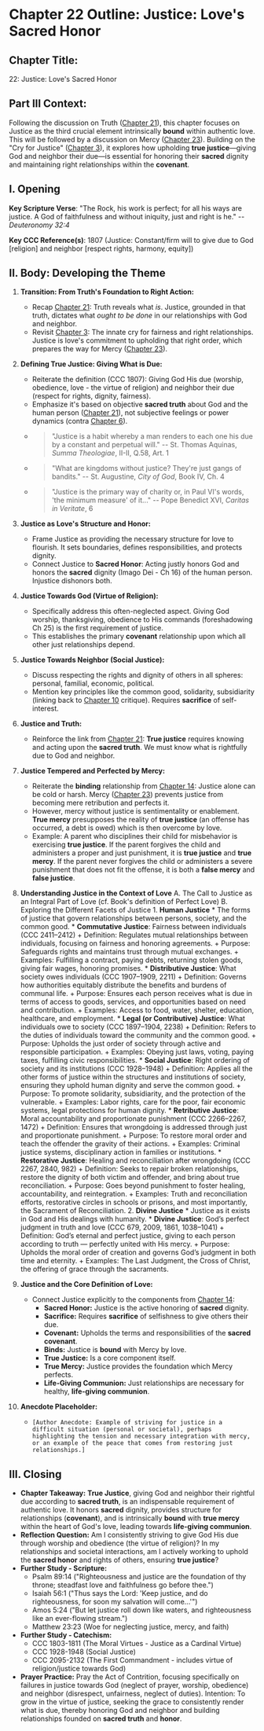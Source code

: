 # Chapter 22 Outline: Justice: Love's Sacred Honor

## Chapter Title:
22: Justice: Love's Sacred Honor

## Part III Context:
Following the discussion on Truth ([Chapter 21](#ch21)), this chapter focuses on Justice as the third crucial element intrinsically **bound** within authentic love. This will be followed by a discussion on Mercy ([Chapter 23](#ch23)). Building on the "Cry for Justice" ([Chapter 3](#ch3)), it explores how upholding **true justice**—giving God and neighbor their due—is essential for honoring their **sacred** dignity and maintaining right relationships within the **covenant**.

## I. Opening

**Key Scripture Verse**: "The Rock, his work is perfect; for all his ways are justice. A God of faithfulness and without iniquity, just and right is he." -- _Deuteronomy 32:4_

**Key CCC Reference(s)**: 1807 (Justice: Constant/firm will to give due to God [religion] and neighbor [respect rights, harmony, equity])

## II. Body: Developing the Theme

1.  **Transition: From Truth's Foundation to Right Action:**
    *   Recap [Chapter 21](#ch21): Truth reveals what *is*. Justice, grounded in that truth, dictates what *ought to be done* in our relationships with God and neighbor.
    *   Revisit [Chapter 3](#ch3): The innate cry for fairness and right relationships. Justice is love's commitment to upholding that right order, which prepares the way for Mercy ([Chapter 23](#ch23)).
2.  **Defining True Justice: Giving What is Due:**
    *   Reiterate the definition (CCC 1807): Giving God His due (worship, obedience, love - the virtue of religion) and neighbor their due (respect for rights, dignity, fairness).
    *   Emphasize it's based on objective **sacred truth** about God and the human person ([Chapter 21](#ch21)), not subjective feelings or power dynamics (contra [Chapter 6](#ch6)).
    *   > "Justice is a habit whereby a man renders to each one his due by a constant and perpetual will." -- St. Thomas Aquinas, *Summa Theologiae*, II-II, Q.58, Art. 1
    *   > "What are kingdoms without justice? They're just gangs of bandits." -- St. Augustine, *City of God*, Book IV, Ch. 4
    *   > "Justice is the primary way of charity or, in Paul VI's words, 'the minimum measure' of it..." -- Pope Benedict XVI, *Caritas in Veritate*, 6
3.  **Justice as Love's Structure and Honor:**
    *   Frame Justice as providing the necessary structure for love to flourish. It sets boundaries, defines responsibilities, and protects dignity.
    *   Connect Justice to **Sacred Honor**: Acting justly honors God and honors the **sacred** dignity (Imago Dei - Ch 16) of the human person. Injustice dishonors both.
4.  **Justice Towards God (Virtue of Religion):**
    *   Specifically address this often-neglected aspect. Giving God worship, thanksgiving, obedience to His commands (foreshadowing Ch 25) is the first requirement of justice.
    *   This establishes the primary **covenant** relationship upon which all other just relationships depend.
5.  **Justice Towards Neighbor (Social Justice):**
    *   Discuss respecting the rights and dignity of others in all spheres: personal, familial, economic, political.
    *   Mention key principles like the common good, solidarity, subsidiarity (linking back to [Chapter 10](#ch10) critique). Requires **sacrifice** of self-interest.
6.  **Justice and Truth:**
    *   Reinforce the link from [Chapter 21](#ch21): **True justice** requires knowing and acting upon the **sacred truth**. We must know what is rightfully due to God and neighbor.
7.  **Justice Tempered and Perfected by Mercy:**
    *   Reiterate the **binding** relationship from [Chapter 14](#ch14): Justice alone can be cold or harsh. Mercy ([Chapter 23](#ch23)) prevents justice from becoming mere retribution and perfects it.
    *   However, mercy without justice is sentimentality or enablement. **True mercy** presupposes the reality of **true justice** (an offense has occurred, a debt is owed) which is then overcome by love.
    *   Example: A parent who disciplines their child for misbehavior is exercising **true justice**. If the parent forgives the child and administers a proper and just punishment, it is **true justice** and **true mercy**. If the parent never forgives the child or administers a severe punishment that does not fit the offense, it is both a **false mercy** and **false justice**.
8.  **Understanding Justice in the Context of Love**
    A. The Call to Justice as an Integral Part of Love (cf. Book's definition of Perfect Love)
    B. Exploring the Different Facets of Justice
        1.  **Human Justice**
            *   The forms of justice that govern relationships between persons, society, and the common good.
            *   **Commutative Justice**: Fairness between individuals (CCC 2411–2412)
                +   Definition: Regulates mutual relationships between individuals, focusing on fairness and honoring agreements.
                +   Purpose: Safeguards rights and maintains trust through mutual exchanges.
                +   Examples: Fulfilling a contract, paying debts, returning stolen goods, giving fair wages, honoring promises.
            *   **Distributive Justice**: What society owes individuals (CCC 1907–1909, 2211)
                +   Definition: Governs how authorities equitably distribute the benefits and burdens of communal life.
                +   Purpose: Ensures each person receives what is due in terms of access to goods, services, and opportunities based on need and contribution.
                +   Examples: Access to food, water, shelter, education, healthcare, and employment.
            *   **Legal (or Contributive) Justice**: What individuals owe to society (CCC 1897–1904, 2238)
                +   Definition: Refers to the duties of individuals toward the community and the common good.
                +   Purpose: Upholds the just order of society through active and responsible participation.
                +   Examples: Obeying just laws, voting, paying taxes, fulfilling civic responsibilities.
            *   **Social Justice**: Right ordering of society and its institutions (CCC 1928–1948)
                +   Definition: Applies all the other forms of justice within the structures and institutions of society, ensuring they uphold human dignity and serve the common good.
                +   Purpose: To promote solidarity, subsidiarity, and the protection of the vulnerable.
                +   Examples: Labor rights, care for the poor, fair economic systems, legal protections for human dignity.
            *   **Retributive Justice**: Moral accountability and proportionate punishment (CCC 2266–2267, 1472)
                +   Definition: Ensures that wrongdoing is addressed through just and proportionate punishment.
                +   Purpose: To restore moral order and teach the offender the gravity of their actions.
                +   Examples: Criminal justice systems, disciplinary action in families or institutions.
            *   **Restorative Justice**: Healing and reconciliation after wrongdoing (CCC 2267, 2840, 982)
                +   Definition: Seeks to repair broken relationships, restore the dignity of both victim and offender, and bring about true reconciliation.
                +   Purpose: Goes beyond punishment to foster healing, accountability, and reintegration.
                +   Examples: Truth and reconciliation efforts, restorative circles in schools or prisons, and most importantly, the Sacrament of Reconciliation.
        2.  **Divine Justice**
            *   Justice as it exists in God and His dealings with humanity.
            *   **Divine Justice**: God’s perfect judgment in truth and love (CCC 679, 2009, 1861, 1038–1041)
                +   Definition: God’s eternal and perfect justice, giving to each person according to truth — perfectly united with His mercy.
                +   Purpose: Upholds the moral order of creation and governs God’s judgment in both time and eternity.
                +   Examples: The Last Judgment, the Cross of Christ, the offering of grace through the sacraments.
9.  **Justice and the Core Definition of Love:**
    *   Connect Justice explicitly to the components from [Chapter 14](#ch14):
        *   **Sacred Honor:** Justice is the active honoring of **sacred** dignity.
        *   **Sacrifice:** Requires **sacrifice** of selfishness to give others their due.
        *   **Covenant:** Upholds the terms and responsibilities of the **sacred covenant**.
        *   **Binds:** Justice is **bound** with Mercy by love.
        *   **True Justice:** Is a core component itself.
        *   **True Mercy:** Justice provides the foundation which Mercy perfects.
        *   **Life-Giving Communion:** Just relationships are necessary for healthy, **life-giving communion**.

10. **Anecdote Placeholder:**
    *   `[Author Anecdote: Example of striving for justice in a difficult situation (personal or societal), perhaps highlighting the tension and necessary integration with mercy, or an example of the peace that comes from restoring just relationships.]`

## III. Closing

*   **Chapter Takeaway:** **True Justice**, giving God and neighbor their rightful due according to **sacred truth**, is an indispensable requirement of authentic love. It honors **sacred** dignity, provides structure for relationships (**covenant**), and is intrinsically **bound** with **true mercy** within the heart of God's love, leading towards **life-giving communion**.
*   **Reflection Question:** Am I consistently striving to give God His due through worship and obedience (the virtue of religion)? In my relationships and societal interactions, am I actively working to uphold the **sacred honor** and rights of others, ensuring **true justice**?
*   **Further Study - Scripture:**
    *   Psalm 89:14 ("Righteousness and justice are the foundation of thy throne; steadfast love and faithfulness go before thee.")
    *   Isaiah 56:1 ("Thus says the Lord: 'Keep justice, and do righteousness, for soon my salvation will come...'")
    *   Amos 5:24 ("But let justice roll down like waters, and righteousness like an ever-flowing stream.")
    *   Matthew 23:23 (Woe for neglecting justice, mercy, and faith)
*   **Further Study - Catechism:**
    *   CCC 1803-1811 (The Moral Virtues - Justice as a Cardinal Virtue)
    *   CCC 1928-1948 (Social Justice)
    *   CCC 2095-2132 (The First Commandment - includes virtue of religion/justice towards God)
*   **Prayer Practice:** Pray the Act of Contrition, focusing specifically on failures in justice towards God (neglect of prayer, worship, obedience) and neighbor (disrespect, unfairness, neglect of duties). Intention: To grow in the virtue of justice, seeking the grace to consistently render what is due, thereby honoring God and neighbor and building relationships founded on **sacred truth** and **honor**.

